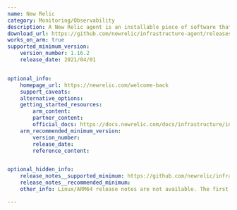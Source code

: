 ```yaml
---
name: New Relic
category: Monitoring/Observability
description: A New Relic agent is an installable piece of software that integrates with multiple types of technologies (for example, web frameworks, operating systems, and types of databases) and reports data to New Relic, usually on a specific cadence.
download_url: https://github.com/newrelic/infrastructure-agent/releases
works_on_arm: true
supported_minimum_version:
    version_number: 1.16.2
    release_date: 2021/04/01


optional_info:
    homepage_url: https://newrelic.com/welcome-back
    support_caveats:
    alternative_options:
    getting_started_resources:
        arm_content:
        partner_content:
        official_docs: https://docs.newrelic.com/docs/infrastructure/install-infrastructure-agent/linux-installation/install-infrastructure-monitoring-agent-linux/
    arm_recommended_minimum_version:
        version_number:
        release_date:
        reference_content:


optional_hidden_info:
    release_notes__supported_minimum: https://github.com/newrelic/infrastructure-agent/releases/tag/1.16.2
    release_notes__recommended_minimum:
    other_info: Linux/ARM64 release notes are not available. The first Linux/ARM64 tar is available in version 1.16.2.

---
```


